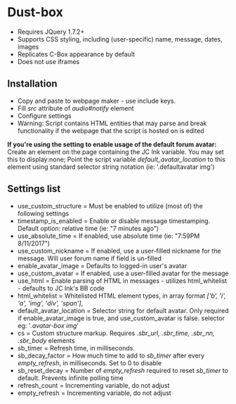# Dust-box
  * Requires JQuery 1.7.2+
  * Supports CSS styling, including (user-specific) name, message, dates, images
  * Replicates C-Box appearance by default
  * Does not use iframes

## Installation
  * Copy and paste to webpage maker - use include keys.
  * Fill *src* attribute of *audio#notify* element
  * Configure settings
  * Warning: Script contains HTML entities that may parse and break functionality if the webpage that the script is hosted on is edited

**If you're using the setting to enable usage of the default forum avatar:**
Create an element on the page containing the JC Ink <!-- |avatar| --> variable. You may set this to display:none;
Point the script variable *default_avatar_location* to this element using standard selector string notation (ie: '.defaultavatar img')

## Settings list
  * use_custom_structure = Must be enabled to utilize (most of) the following settings
  * timestamp_is_enabled = Enable or disable message timestamping. Default option: relative time (ie: "7 minutes ago")
  * use_absolute_time = If enabled, use absolute time (ie: "7:59PM 8/11/2017")
  * use_custom_nickname = If enabled, use a user-filled nickname for the message. Will user forum name if field is un-filled
  * enable_avatar_image = Defaults to logged-in user's avatar
  * use_custom_avatar = If enabled, use a user-filled avatar for the message
  * use_html = Enable parsing of HTML in messages - utilizes html_whitelist - defaults to JC Ink's BB code
  * html_whitelist = Whitelisted HTML element types, in array format *['b', 'i', 'a', 'img', 'div', 'span']*,
  * default_avatar_location = Selector string for default avatar. Only required if enable_avatar_image is true, and use_custom_avatar is false. selector eg: '*.avatar-box img*'
  * cs = Custom structure markup. Requires *.sbr_url, .sbr_time, .sbr_nn, .sbr_body* elements
  * sb_timer = Refresh time, in milliseconds.
  * sb_decay_factor = How much time to add to *sb_timer* after every *empty_refresh*, in milliseconds. Set to 0 to disable
  * sb_reset_decay = Number of *empty_refresh* required to reset *sb_timer* to default. Prevents infinite polling time
  * refresh_count = Incrementing variable, do not adjust
  * empty_refresh = Incrementing variable, do not adjust
